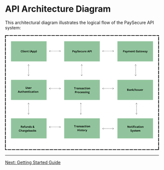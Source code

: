 # API Architecture Diagram

This architectural diagram illustrates the logical flow of the PaySecure API system:

![API Architecture Diagram](https://github.com/OluwaTossin/PaySecure-API-Documentation-Images/raw/main/Arch%20digaram.png)

---

[Next: Getting Started Guide](../getting-started/)
